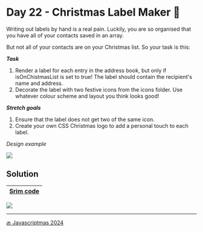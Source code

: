 # Day 22 - Christmas Label Maker 🎅

Writing out labels by hand is a real pain. Luckily, you are so organised that you have all of your contacts saved in an array.

But not all of your contacts are on your Christmas list. So your task is this:

***Task***
1. Render a label for each entry in the address book, but only if isOnChistmasList is set to true! The label should contain the recipient's name and address.
2. Decorate the label with two festive icons from the icons folder. Use whatever colour scheme and layout you think looks good! 

***Stretch goals***
1. Ensure that the label does not get two of the same icon.
2. Create your own CSS Christmas logo to add a personal touch to each label.

*Design example*

![](./assets/image/design.avif)

## Solution

| [Srim code](https://scrimba.com/exercise-s0hij1787b) |
| --- |

![](../assets/gifs/day-22.gif)


---
[🔙 Javascriptmas 2024](../README.md)